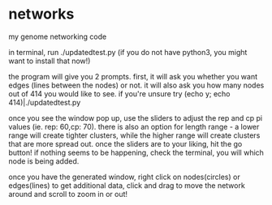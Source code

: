 # networks
my genome networking code

in terminal, run ./updatedtest.py (if you do not have python3, you might want to install that now!)

the program will give you 2 prompts. first, it will ask you whether you want edges (lines between the nodes) or not. it will also ask you how many nodes out of 414 you would like to see. if you're unsure try (echo y; echo 414)|./updatedtest.py

once you see the window pop up, use the sliders to adjust the rep and cp pi values (ie. rep: 60,cp: 70). there is also an option for length range - a lower range will create tighter clusters, while the higher range will create clusters that are more spread out. once the sliders are to your liking, hit the go button! if nothing seems to be happening, check the terminal, you will which node is being added.

once you have the generated window, right click on nodes(circles) or edges(lines) to get additional data, click and drag to move the network around and scroll to zoom in or out! 
